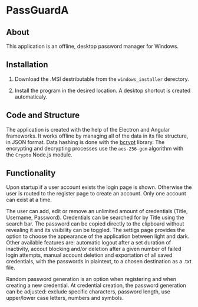 # PassGuardA

## About
This application is an offline, desktop password manager for Windows.

## Installation
1. Download the .MSI destributable from the `windows_installer` derectory.

2. Install the program in the desired location. A desktop shortcut is created automaticaly.

## Code and Structure
The application is created with the help of the Electron and Angular frameworks. It works offline by managing all of the data in its file structure, in JSON format. Data hashing is done with the [bcrypt](https://www.npmjs.com/package/bcrypt) library. The encrypting and decrypting processes use the `aes-256-gcm` algorithm with the `Crypto` Node.js module.

## Functionality
Upon startup if a user account exists the login page is shown. Otherwise the user is routed to the register page to create an account. Only one account can exist at a time.

The user can add, edit or remove an unlimited amount of credentials (Title, Username, Password). Credentials can be searched for by Title using the search bar. The password can be copied directly to the clipboard without revealing it and its visibility can be toggled. The settigs page provides the option to choose the appearance of the application between light and dark. Other available features are: automatic logout after a set duration of inactivity, accout blocking and/or deletion after a given number of failed login attempts, manual account deletion and exportation of all saved credentials, with the passwords in plaintext, to a chosen destination as a .txt file.

Random password generation is an option when registering and when creating a new credential. At credential creation, the password generation can be adjusted: exclude specific characters, password length, use upper/lower case letters, numbers and symbols.
